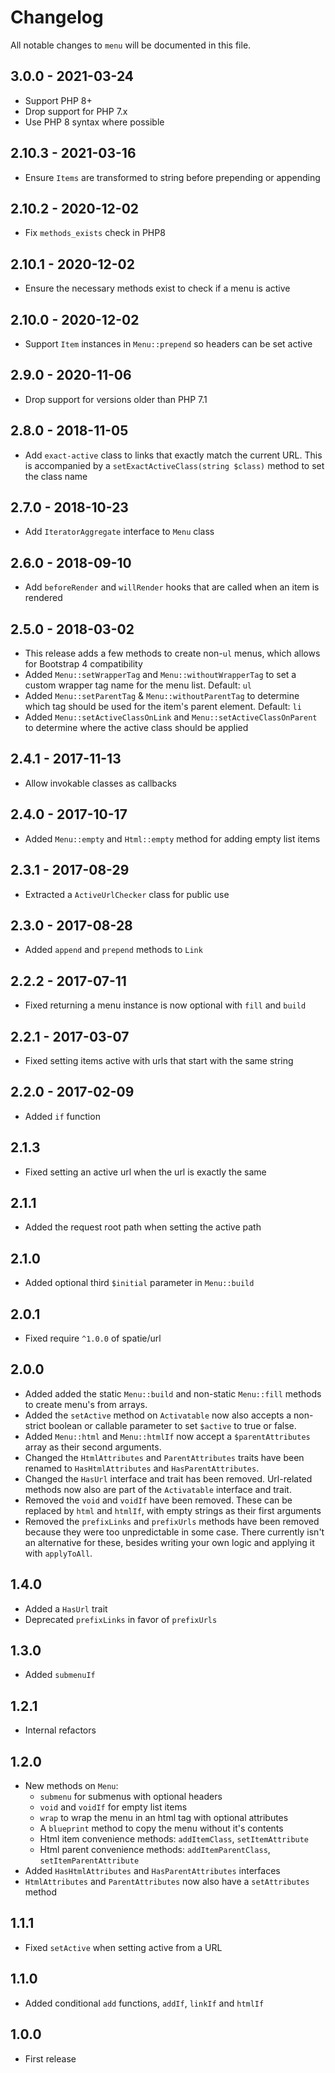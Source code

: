 # Changelog

All notable changes to `menu` will be documented in this file.

## 3.0.0 - 2021-03-24

- Support PHP 8+
- Drop support for PHP 7.x
- Use PHP 8 syntax where possible

## 2.10.3 - 2021-03-16
- Ensure `Items` are transformed to string before prepending or appending

## 2.10.2 - 2020-12-02
- Fix `methods_exists` check in PHP8

## 2.10.1 - 2020-12-02
- Ensure the necessary methods exist to check if a menu is active

## 2.10.0 - 2020-12-02
- Support `Item` instances in `Menu::prepend` so headers can be set active

## 2.9.0 - 2020-11-06
- Drop support for versions older than PHP 7.1

## 2.8.0 - 2018-11-05
- Add `exact-active` class to links that exactly match the current URL. This is accompanied by a `setExactActiveClass(string $class)` method to set the class name

## 2.7.0 - 2018-10-23
- Add `IteratorAggregate` interface to `Menu` class

## 2.6.0 - 2018-09-10
- Add `beforeRender` and `willRender` hooks that are called when an item is rendered

## 2.5.0 - 2018-03-02
- This release adds a few methods to create non-`ul` menus, which allows for Bootstrap 4 compatibility
- Added `Menu::setWrapperTag` and `Menu::withoutWrapperTag` to set a custom wrapper tag name for the menu list. Default: `ul`
- Added `Menu::setParentTag` & `Menu::withoutParentTag` to determine which tag should be used for the item's parent element. Default: `li`
- Added `Menu::setActiveClassOnLink` and `Menu::setActiveClassOnParent` to determine where the active class should be applied

## 2.4.1 - 2017-11-13
- Allow invokable classes as callbacks

## 2.4.0 - 2017-10-17
- Added `Menu::empty` and `Html::empty` method for adding empty list items

## 2.3.1 - 2017-08-29
- Extracted a `ActiveUrlChecker` class for public use

## 2.3.0 - 2017-08-28
- Added `append` and `prepend` methods to `Link`

## 2.2.2 - 2017-07-11
- Fixed returning a menu instance is now optional with `fill` and `build`

## 2.2.1 - 2017-03-07
- Fixed setting items active with urls that start with the same string

## 2.2.0 - 2017-02-09
- Added `if` function

## 2.1.3
- Fixed setting an active url when the url is exactly the same

## 2.1.1
- Added the request root path when setting the active path

## 2.1.0
- Added optional third `$initial` parameter in `Menu::build`

## 2.0.1
- Fixed require `^1.0.0` of spatie/url

## 2.0.0
- Added added the static `Menu::build` and non-static `Menu::fill` methods to create menu's from arrays.
- Added the `setActive` method on `Activatable` now also accepts a non-strict boolean or callable parameter to set `$active` to true or false.
- Added `Menu::html` and `Menu::htmlIf` now accept a `$parentAttributes` array as their second arguments.
- Changed the `HtmlAttributes` and `ParentAttributes` traits have been renamed to `HasHtmlAttributes` and `HasParentAttributes`.
- Changed the `HasUrl` interface and trait has been removed. Url-related methods now also are part of the `Activatable` interface and trait.
- Removed the `void` and `voidIf` have been removed. These can be replaced by `html` and `htmlIf`, with empty strings as their first arguments
- Removed the `prefixLinks` and `prefixUrls` methods have been removed because they were too unpredictable in some case. There currently isn't an alternative for these, besides writing your own logic and applying it with `applyToAll`.

## 1.4.0
- Added a `HasUrl` trait
- Deprecated `prefixLinks` in favor of `prefixUrls`

## 1.3.0
- Added `submenuIf`

## 1.2.1
- Internal refactors

## 1.2.0
- New methods on `Menu`:
    - `submenu` for submenus with optional headers
    - `void` and `voidIf` for empty list items
    - `wrap` to wrap the menu in an html tag with optional attributes
    - A `blueprint` method to copy the menu without it's contents
    - Html item convenience methods: `addItemClass`, `setItemAttribute`
    - Html parent convenience methods: `addItemParentClass`, `setItemParentAttribute`
- Added `HasHtmlAttributes` and `HasParentAttributes` interfaces
- `HtmlAttributes` and `ParentAttributes` now also have a `setAttributes` method

## 1.1.1
- Fixed `setActive` when setting active from a URL

## 1.1.0
- Added conditional `add` functions, `addIf`, `linkIf` and `htmlIf`

## 1.0.0
- First release
